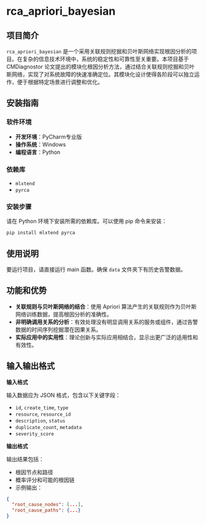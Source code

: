 # rca_apriori_bayesian

## 项目简介
`rca_apriori_bayesian` 是一个采用关联规则挖掘和贝叶斯网络实现根因分析的项目。在复杂的信息技术环境中，系统的稳定性和可靠性至关重要。本项目基于 CMDiagnostor 论文提出的模块化根因分析方法，通过结合关联规则挖掘和贝叶斯网络，实现了对系统故障的快速准确定位。其模块化设计使得各阶段可以独立运作，便于根据特定场景进行调整和优化。

## 安装指南

### 软件环境

- **开发环境**：PyCharm专业版
- **操作系统**：Windows
- **编程语言**：Python

### 依赖库

- `mlxtend`
- `pyrca`

### 安装步骤

请在 Python 环境下安装所需的依赖库。可以使用 pip 命令来安装：

```bash
pip install mlxtend pyrca
```

## 使用说明

要运行项目，请直接运行 main 函数。确保 `data` 文件夹下有历史告警数据。

## 功能和优势

- **关联规则与贝叶斯网络的结合**：使用 Apriori 算法产生的关联规则作为贝叶斯网络训练数据，提高根因分析的准确性。
- **非明确调用关系的分析**：有效处理没有明显调用关系的服务或组件，通过告警数据的时间序列挖掘潜在因果关系。
- **实际应用中的实用性**：理论创新与实际应用相结合，显示出更广泛的适用性和有效性。

## 输入输出格式

**输入格式**

输入数据应为 JSON 格式，包含以下关键字段：

- `id`, `create_time`, `type`
- `resource`, `resource_id`
- `description`, `status`
- `duplicate_count`, `metadata`
- `severity_score`

**输出格式**

输出结果包括：

- 根因节点和路径
- 概率评分和可能的根因链
- 示例输出：

```json
{
  "root_cause_nodes": [...],
  "root_cause_paths": {...}
}

```

